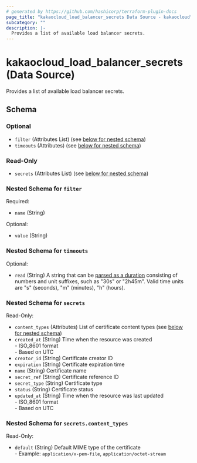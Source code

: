```yaml
---
# generated by https://github.com/hashicorp/terraform-plugin-docs
page_title: "kakaocloud_load_balancer_secrets Data Source - kakaocloud"
subcategory: ""
description: |-
  Provides a list of available load balancer secrets.
---
```


# kakaocloud_load_balancer_secrets (Data Source)

Provides a list of available load balancer secrets.



<!-- schema generated by tfplugindocs -->
## Schema

### Optional

- `filter` (Attributes List) (see [below for nested schema](#nestedatt--filter))
- `timeouts` (Attributes) (see [below for nested schema](#nestedatt--timeouts))

### Read-Only

- `secrets` (Attributes List) (see [below for nested schema](#nestedatt--secrets))

<a id="nestedatt--filter"></a>
### Nested Schema for `filter`

Required:

- `name` (String)

Optional:

- `value` (String)


<a id="nestedatt--timeouts"></a>
### Nested Schema for `timeouts`

Optional:

- `read` (String) A string that can be [parsed as a duration](https://pkg.go.dev/time#ParseDuration) consisting of numbers and unit suffixes, such as "30s" or "2h45m". Valid time units are "s" (seconds), "m" (minutes), "h" (hours).


<a id="nestedatt--secrets"></a>
### Nested Schema for `secrets`

Read-Only:

- `content_types` (Attributes) List of certificate content types (see [below for nested schema](#nestedatt--secrets--content_types))
- `created_at` (String) Time when the resource was created <br/> - ISO_8601 format  <br/> - Based on UTC
- `creator_id` (String) Certificate creator ID
- `expiration` (String) Certificate expiration time
- `name` (String) Certificate name
- `secret_ref` (String) Certificate reference ID
- `secret_type` (String) Certificate type
- `status` (String) Certificate status
- `updated_at` (String) Time when the resource was last updated <br/> - ISO_8601 format  <br/> - Based on UTC

<a id="nestedatt--secrets--content_types"></a>
### Nested Schema for `secrets.content_types`

Read-Only:

- `default` (String) Default MIME type of the certificate <br/> - Example: `application/x-pem-file`, `application/octet-stream`
